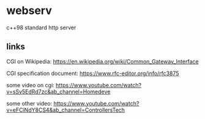 # webserv
c++98 standard http server

## links
CGI on Wikipedia: https://en.wikipedia.org/wiki/Common_Gateway_Interface

CGI specification document: https://www.rfc-editor.org/info/rfc3875

some video  on cgi: https://www.youtube.com/watch?v=sSy5EdRd7zc&ab_channel=Homedeve

some other video: https://www.youtube.com/watch?v=eFCiNdY8CS4&ab_channel=ControllersTech
